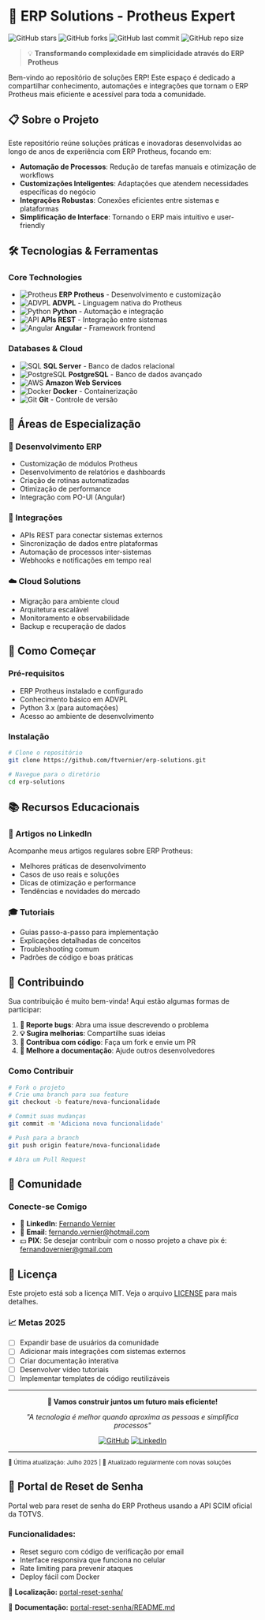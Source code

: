# 🚀 ERP Solutions - Protheus Expert

![GitHub stars](https://img.shields.io/github/stars/ftvernier/erp-solutions?style=social)
![GitHub forks](https://img.shields.io/github/forks/ftvernier/erp-solutions?style=social)
![GitHub last commit](https://img.shields.io/github/last-commit/ftvernier/erp-solutions)
![GitHub repo size](https://img.shields.io/github/repo-size/ftvernier/erp-solutions)

> 💡 **Transformando complexidade em simplicidade através do ERP Protheus**

Bem-vindo ao repositório de soluções ERP! Este espaço é dedicado a compartilhar conhecimento, automações e integrações que tornam o ERP Protheus mais eficiente e acessível para toda a comunidade.

## 📋 Sobre o Projeto

Este repositório reúne soluções práticas e inovadoras desenvolvidas ao longo de anos de experiência com ERP Protheus, focando em:

- **Automação de Processos**: Redução de tarefas manuais e otimização de workflows
- **Customizações Inteligentes**: Adaptações que atendem necessidades específicas do negócio  
- **Integrações Robustas**: Conexões eficientes entre sistemas e plataformas
- **Simplificação de Interface**: Tornando o ERP mais intuitivo e user-friendly

## 🛠️ Tecnologias & Ferramentas

### Core Technologies
- ![Protheus](https://img.shields.io/badge/Protheus-ERP-blue?style=flat-square) **ERP Protheus** - Desenvolvimento e customização
- ![ADVPL](https://img.shields.io/badge/ADVPL-Programming-green?style=flat-square) **ADVPL** - Linguagem nativa do Protheus
- ![Python](https://img.shields.io/badge/Python-3.x-yellow?style=flat-square) **Python** - Automação e integração
- ![API](https://img.shields.io/badge/API-REST-orange?style=flat-square) **APIs REST** - Integração entre sistemas
- ![Angular](https://img.shields.io/badge/Angular-Framework-red?style=flat-square) **Angular** - Framework frontend

### Databases & Cloud
- ![SQL](https://img.shields.io/badge/SQL-Database-purple?style=flat-square) **SQL Server** - Banco de dados relacional
- ![PostgreSQL](https://img.shields.io/badge/PostgreSQL-Database-blue?style=flat-square) **PostgreSQL** - Banco de dados avançado
- ![AWS](https://img.shields.io/badge/AWS-Cloud-orange?style=flat-square) **Amazon Web Services**
- ![Docker](https://img.shields.io/badge/Docker-Container-blue?style=flat-square) **Docker** - Containerização
- ![Git](https://img.shields.io/badge/Git-Version_Control-red?style=flat-square) **Git** - Controle de versão

## 🎯 Áreas de Especialização

### 🔧 Desenvolvimento ERP
- Customização de módulos Protheus
- Desenvolvimento de relatórios e dashboards
- Criação de rotinas automatizadas
- Otimização de performance
- Integração com PO-UI (Angular)

### 🔗 Integrações
- APIs REST para conectar sistemas externos
- Sincronização de dados entre plataformas
- Automação de processos inter-sistemas
- Webhooks e notificações em tempo real

### ☁️ Cloud Solutions
- Migração para ambiente cloud
- Arquitetura escalável
- Monitoramento e observabilidade
- Backup e recuperação de dados

## 🚀 Como Começar

### Pré-requisitos
- ERP Protheus instalado e configurado
- Conhecimento básico em ADVPL
- Python 3.x (para automações)
- Acesso ao ambiente de desenvolvimento

### Instalação
```bash
# Clone o repositório
git clone https://github.com/ftvernier/erp-solutions.git

# Navegue para o diretório
cd erp-solutions
```


## 📚 Recursos Educacionais

### 📝 Artigos no LinkedIn
Acompanhe meus artigos regulares sobre ERP Protheus:
- Melhores práticas de desenvolvimento
- Casos de uso reais e soluções
- Dicas de otimização e performance
- Tendências e novidades do mercado

### 🎓 Tutoriais
- Guias passo-a-passo para implementação
- Explicações detalhadas de conceitos
- Troubleshooting comum
- Padrões de código e boas práticas

## 🤝 Contribuindo

Sua contribuição é muito bem-vinda! Aqui estão algumas formas de participar:

1. **🐛 Reporte bugs**: Abra uma issue descrevendo o problema
2. **💡 Sugira melhorias**: Compartilhe suas ideias
3. **🔧 Contribua com código**: Faça um fork e envie um PR
4. **📖 Melhore a documentação**: Ajude outros desenvolvedores

### Como Contribuir
```bash
# Fork o projeto
# Crie uma branch para sua feature
git checkout -b feature/nova-funcionalidade

# Commit suas mudanças
git commit -m 'Adiciona nova funcionalidade'

# Push para a branch
git push origin feature/nova-funcionalidade

# Abra um Pull Request
```

## 🌟 Comunidade

### Conecte-se Comigo
- 💼 **LinkedIn**: [Fernando Vernier](https://www.linkedin.com/in/fernando-v-10758522/)
- 📧 **Email**: fernando.vernier@hotmail.com
- 💵 **PIX**: Se desejar contribuir com o nosso projeto a chave pix é: fernandovernier@gmail.com

## 📄 Licença

Este projeto está sob a licença MIT. Veja o arquivo [LICENSE](LICENSE) para mais detalhes.

### 📈 Metas 2025
- [ ] Expandir base de usuários da comunidade
- [ ] Adicionar mais integrações com sistemas externos
- [ ] Criar documentação interativa
- [ ] Desenvolver vídeo tutoriais
- [ ] Implementar templates de código reutilizáveis

---

<div align="center">

**🚀 Vamos construir juntos um futuro mais eficiente!**

*"A tecnologia é melhor quando aproxima as pessoas e simplifica processos"*

[![GitHub](https://img.shields.io/badge/GitHub-ftvernier-black?style=flat-square&logo=github)](https://github.com/ftvernier)
[![LinkedIn](https://img.shields.io/badge/LinkedIn-Conectar-blue?style=flat-square&logo=linkedin)](https://www.linkedin.com/in/fernando-v-10758522/)

</div>

---

<sub>📅 Última atualização: Julho 2025 | 🔄 Atualizado regularmente com novas soluções</sub>

## 🔐 Portal de Reset de Senha

Portal web para reset de senha do ERP Protheus usando a API SCIM oficial da TOTVS.

### Funcionalidades:
- Reset seguro com código de verificação por email
- Interface responsiva que funciona no celular
- Rate limiting para prevenir ataques
- Deploy fácil com Docker

📁 **Localização:** [portal-reset-senha/](./portal-reset-senha/)

📖 **Documentação:** [portal-reset-senha/README.md](./portal-reset-senha/README.md)

